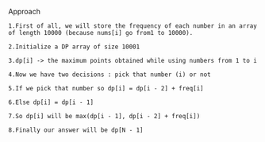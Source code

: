 Approach

    1.First of all, we will store the frequency of each number in an array of length 10000 (because nums[i] go from1 to 10000).
    
    2.Initialize a DP array of size 10001
    
    3.dp[i] -> the maximum points obtained while using numbers from 1 to i
    
    4.Now we have two decisions : pick that number (i) or not
    
    5.If we pick that number so dp[i] = dp[i - 2] + freq[i]
    
    6.Else dp[i] = dp[i - 1]
    
    7.So dp[i] will be max(dp[i - 1], dp[i - 2] + freq[i])
    
    8.Finally our answer will be dp[N - 1]